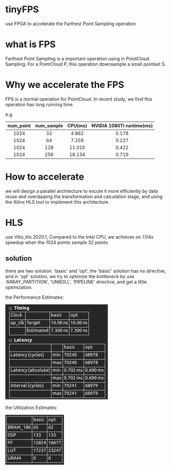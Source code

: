 # tinyFPS
use FPGA to accelerate the Farthest Point Sampling operation

# what is FPS

Farthest Point Sampling  is a important operation using in PointCloud Sampling. For a PointCloud P, this operation downsample a small pointset S.

# Why we accelerate the FPS

FPS is a normal operation for PointCloud. In recent study, we find this operation has long running  time. 

e.g.

| num_point | num_sample |CPU(ms) |NVIDIA 1080Ti runtime(ms)|
| :-: | :-: |:-:| :-:|
|1024 | 32 | 4.862| 0.178|
| 1024 | 64 | 7.259|0.227|
| 1024 | 128|11.010|0.422|
| 1024 | 256 | 18.134|0.719| 

# How to accelerate

we will design a parallel architecture to excute it more efficiently by data reuse and overlapping the transformation and calculation stage, and using the Xilinx HLS tool to implement this architecture.

# HLS

use Vitis_hls 2020.1, Compared to the Intel CPU, we achieves on 7.04x speedup when the 1024 points sample 32 points

## solution

there are two solution: 'basic' and 'opt', the 'basic' solution has no directive, and in 'opt' solution, we try to optimize the bottleneck by use 'ARRAY_PARTITION', 'UNROLL', 'PIPELINE' directive, and get a little optimization.

the Performance Estimates:

![image](image/Performance.png)

the Utilization Estimates:

![image](image/Utilization.png)